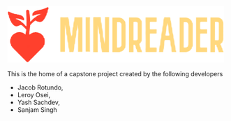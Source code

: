 ![The logo for MindReader](/images/logo.png)

This is the home of a capstone project created by the following developers

- Jacob Rotundo,
- Leroy Osei,
- Yash Sachdev,
- Sanjam Singh
